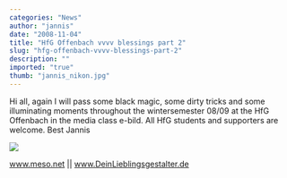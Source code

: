 ```yaml
---
categories: "News"
author: "jannis"
date: "2008-11-04"
title: "HfG Offenbach vvvv blessings part 2"
slug: "hfg-offenbach-vvvv-blessings-part-2"
description: ""
imported: "true"
thumb: "jannis_nikon.jpg"
---
```



Hi all, again I will pass some black magic, some dirty tricks and some illuminating moments throughout the wintersemester 08/09 at the HfG Offenbach in the media class e-bild.
All HfG students and supporters are welcome.
Best Jannis 

![](jannis_nikon.jpg)

www.meso.net || www.DeinLieblingsgestalter.de